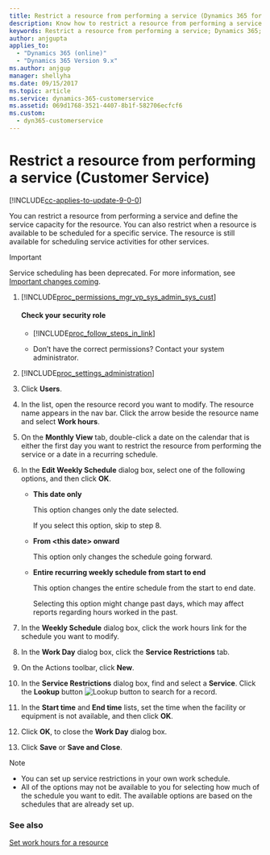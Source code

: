 ```yaml
---
title: Restrict a resource from performing a service (Dynamics 365 for Customer Service) | MicrosoftDocs
description: Know how to restrict a resource from performing a service in Dynamics 365 for Customer Service
keywords: Restrict a resource from performing a service; Dynamics 365; Customer Service
author: anjgupta
applies_to: 
  - "Dynamics 365 (online)"
  - "Dynamics 365 Version 9.x"
ms.author: anjgup
manager: shellyha
ms.date: 09/15/2017
ms.topic: article
ms.service: dynamics-365-customerservice
ms.assetid: 069d1768-3521-4407-8b1f-582706ecfcf6
ms.custom:
  - dyn365-customerservice
---
```


# Restrict a resource from performing a service (Customer Service)

[!INCLUDE[cc-applies-to-update-9-0-0](../includes/cc_applies_to_update_9_0_0.md)]

You can restrict a resource from performing a service and define the service capacity for the resource. You can also restrict when a resource is available to be scheduled for a specific service. The resource is still available for scheduling service activities for other services.

> [!IMPORTANT]
> Service scheduling has been deprecated. For more information, see [Important changes coming](https://docs.microsoft.com/en-us/dynamics365/get-started/whats-new/customer-engagement/important-changes-coming).
  
1. [!INCLUDE[proc_permissions_mgr_vp_sys_admin_sys_cust](../includes/proc-permissions-mgr-vp-sys-admin-sys-cust.md)]  
  
    #### Check your security role  
  
    - [!INCLUDE[proc_follow_steps_in_link](../includes/proc-follow-steps-in-link.md)]  
  
    -   Don’t have the correct permissions? Contact your system administrator.  
  
2. [!INCLUDE[proc_settings_administration](../includes/proc-settings-administration.md)]  
  
3.  Click **Users**.  
  
4. In the list, open the resource record you want to modify. The resource name appears in the nav bar. Click the arrow beside the resource name and select **Work hours**.
      
5.  On the **Monthly View** tab, double-click a date on the calendar that is either the first day you want to restrict the resource from performing the service or a date in a recurring schedule.  
  
6. In the **Edit Weekly Schedule** dialog box, select one of the following options, and then click **OK**.  
  
    - **This date only**  
  
         This option changes only the date selected.  
  
         If you select this option, skip to step 8.  
  
    - **From \<this date> onward**  
  
         This option only changes the schedule going forward.  
  
    - **Entire recurring weekly schedule from start to end**  
  
         This option changes the entire schedule from the start to end date.  
  
         Selecting this option might change past days, which may affect reports regarding hours worked in the past.  
  
7. In the **Weekly Schedule** dialog box, click the work hours link for the schedule you want to modify.  
  
8. In the **Work Day** dialog box, click the **Service Restrictions** tab.  
  
9. On the Actions toolbar, click **New**.  
  
10. In the **Service Restrictions** dialog box, find and select a **Service**. Click the **Lookup** button ![Lookup button](../customer-service/media/crm-ua-lookup-v4.gif "Lookup button") to search for a record.  
  
11. In the **Start time** and **End time** lists, set the time when the facility or equipment is not available, and then click **OK**.  
  
12. Click **OK**, to close the **Work Day** dialog box.  
  
13. Click **Save** or **Save and Close**.  
  
> [!NOTE]
> - You can set up service restrictions in your own work schedule.  
> - All of the options may not be available to you for selecting how much of the schedule you want to edit. The available options are based on the schedules that are already set up.  
  
### See also  
 [Set work hours for a resource](../customer-service/set-work-hours-resource.md)
